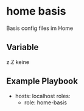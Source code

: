 home basis
==========

Basis config files im Home

Variable
--------
z.Z keine

Example Playbook
----------------

- hosts: localhost
  roles:
    - role: home-basis
